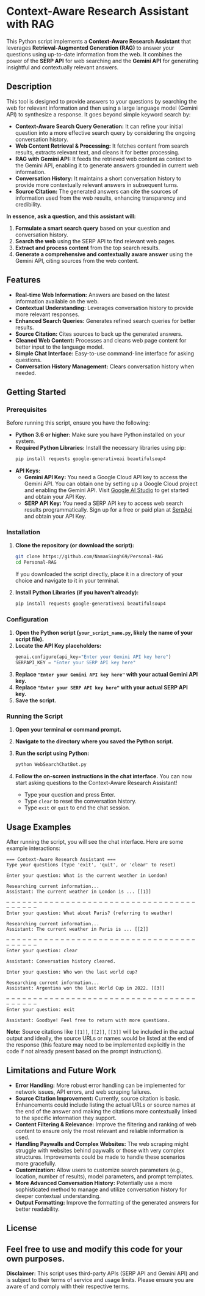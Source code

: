 # Context-Aware Research Assistant with RAG

This Python script implements a **Context-Aware Research Assistant** that leverages **Retrieval-Augmented Generation (RAG)** to answer your questions using up-to-date information from the web. It combines the power of the **SERP API** for web searching and the **Gemini API** for generating insightful and contextually relevant answers.

## Description

This tool is designed to provide answers to your questions by searching the web for relevant information and then using a large language model (Gemini API) to synthesize a response.  It goes beyond simple keyword search by:

* **Context-Aware Search Query Generation:**  It can refine your initial question into a more effective search query by considering the ongoing conversation history.
* **Web Content Retrieval & Processing:** It fetches content from search results, extracts relevant text, and cleans it for better processing.
* **RAG with Gemini API:**  It feeds the retrieved web content as context to the Gemini API, enabling it to generate answers grounded in current web information.
* **Conversation History:** It maintains a short conversation history to provide more contextually relevant answers in subsequent turns.
* **Source Citation:**  The generated answers can cite the sources of information used from the web results, enhancing transparency and credibility.

**In essence, ask a question, and this assistant will:**

1. **Formulate a smart search query** based on your question and conversation history.
2. **Search the web** using the SERP API to find relevant web pages.
3. **Extract and process content** from the top search results.
4. **Generate a comprehensive and contextually aware answer** using the Gemini API, citing sources from the web content.

## Features

* **Real-time Web Information:** Answers are based on the latest information available on the web.
* **Contextual Understanding:** Leverages conversation history to provide more relevant responses.
* **Enhanced Search Queries:** Generates refined search queries for better results.
* **Source Citation:**  Cites sources to back up the generated answers.
* **Cleaned Web Content:** Processes and cleans web page content for better input to the language model.
* **Simple Chat Interface:**  Easy-to-use command-line interface for asking questions.
* **Conversation History Management:** Clears conversation history when needed.

## Getting Started

### Prerequisites

Before running this script, ensure you have the following:

* **Python 3.6 or higher:**  Make sure you have Python installed on your system.
* **Required Python Libraries:** Install the necessary libraries using pip:
   ```bash
   pip install requests google-generativeai beautifulsoup4
   ```
* **API Keys:**
    * **Gemini API Key:** You need a Google Cloud API key to access the Gemini API. You can obtain one by setting up a Google Cloud project and enabling the Gemini API.  Visit [Google AI Studio](https://makersuite.google.com/) to get started and obtain your API Key.
    * **SERP API Key:** You need a SERP API key to access web search results programmatically. Sign up for a free or paid plan at [SerpApi](https://serpapi.com/) and obtain your API Key.

### Installation

1. **Clone the repository (or download the script):**
   ```bash
   git clone https://github.com/NamanSingh69/Personal-RAG
   cd Personal-RAG
   ```
   If you downloaded the script directly, place it in a directory of your choice and navigate to it in your terminal.

2. **Install Python Libraries (if you haven't already):**
   ```bash
   pip install requests google-generativeai beautifulsoup4
   ```

### Configuration

1. **Open the Python script (`your_script_name.py`, likely the name of your script file).**
2. **Locate the API Key placeholders:**
   ```python
   genai.configure(api_key="Enter your Gemini API key here")
   SERPAPI_KEY = "Enter your SERP API key here"
   ```
3. **Replace `"Enter your Gemini API key here"` with your actual Gemini API key.**
4. **Replace `"Enter your SERP API key here"` with your actual SERP API key.**
5. **Save the script.**

### Running the Script

1. **Open your terminal or command prompt.**
2. **Navigate to the directory where you saved the Python script.**
3. **Run the script using Python:**
   ```bash
   python WebSearchChatBot.py
   ```

4. **Follow the on-screen instructions in the chat interface.** You can now start asking questions to the Context-Aware Research Assistant!

   * Type your question and press Enter.
   * Type `clear` to reset the conversation history.
   * Type `exit` or `quit` to end the chat session.

## Usage Examples

After running the script, you will see the chat interface. Here are some example interactions:

```
=== Context-Aware Research Assistant ===
Type your questions (type 'exit', 'quit', or 'clear' to reset)

Enter your question: What is the current weather in London?

Researching current information...
Assistant: The current weather in London is ... [[1]]

─ ─ ─ ─ ─ ─ ─ ─ ─ ─ ─ ─ ─ ─ ─ ─ ─ ─ ─ ─ ─ ─ ─ ─ ─ ─ ─ ─ ─ ─ ─ ─ ─ ─ ─ ─ ─ ─ ─ ─ ─
Enter your question: What about Paris? (referring to weather)

Researching current information...
Assistant: The current weather in Paris is ... [[2]]

─ ─ ─ ─ ─ ─ ─ ─ ─ ─ ─ ─ ─ ─ ─ ─ ─ ─ ─ ─ ─ ─ ─ ─ ─ ─ ─ ─ ─ ─ ─ ─ ─ ─ ─ ─ ─ ─ ─ ─ ─
Enter your question: clear

Assistant: Conversation history cleared.

Enter your question: Who won the last world cup?

Researching current information...
Assistant: Argentina won the last World Cup in 2022. [[3]]

─ ─ ─ ─ ─ ─ ─ ─ ─ ─ ─ ─ ─ ─ ─ ─ ─ ─ ─ ─ ─ ─ ─ ─ ─ ─ ─ ─ ─ ─ ─ ─ ─ ─ ─ ─ ─ ─ ─ ─ ─
Enter your question: exit

Assistant: Goodbye! Feel free to return with more questions.
```

**Note:**  Source citations like `[[1]]`, `[[2]]`, `[[3]]` will be included in the actual output and ideally, the source URLs or names would be listed at the end of the response (this feature may need to be implemented explicitly in the code if not already present based on the prompt instructions).

## Limitations and Future Work

* **Error Handling:**  More robust error handling can be implemented for network issues, API errors, and web scraping failures.
* **Source Citation Improvement:**  Currently, source citation is basic.  Enhancements could include listing the actual URLs or source names at the end of the answer and making the citations more contextually linked to the specific information they support.
* **Content Filtering & Relevance:** Improve the filtering and ranking of web content to ensure only the most relevant and reliable information is used.
* **Handling Paywalls and Complex Websites:**  The web scraping might struggle with websites behind paywalls or those with very complex structures. Improvements could be made to handle these scenarios more gracefully.
* **Customization:** Allow users to customize search parameters (e.g., location, number of results), model parameters, and prompt templates.
* **More Advanced Conversation History:**  Potentially use a more sophisticated method to manage and utilize conversation history for deeper contextual understanding.
* **Output Formatting:** Improve the formatting of the generated answers for better readability.

## License

Feel free to use and modify this code for your own purposes.  
---

**Disclaimer:** This script uses third-party APIs (SERP API and Gemini API) and is subject to their terms of service and usage limits. Please ensure you are aware of and comply with their respective terms.
```
